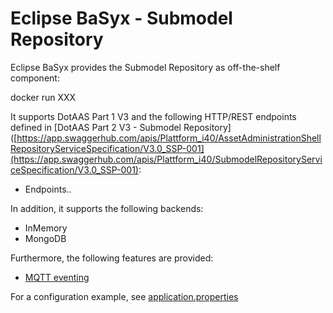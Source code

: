 # Eclipse BaSyx - Submodel Repository 
Eclipse BaSyx provides the Submodel Repository as off-the-shelf component:

docker run XXX

It supports DotAAS Part 1 V3 and the following HTTP/REST endpoints defined in [DotAAS Part 2 V3 - Submodel Repository]([https://app.swaggerhub.com/apis/Plattform_i40/AssetAdministrationShellRepositoryServiceSpecification/V3.0_SSP-001](https://app.swaggerhub.com/apis/Plattform_i40/SubmodelRepositoryServiceSpecification/V3.0_SSP-001):

* Endpoints..


In addition, it supports the following backends:
* InMemory
* MongoDB

Furthermore, the following features are provided:
* [MQTT eventing](basyx.submodelrepository-feature-mqtt)

For a configuration example, see [application.properties](basyx.submodelrepository.component/src/main/resources/application.properties)
